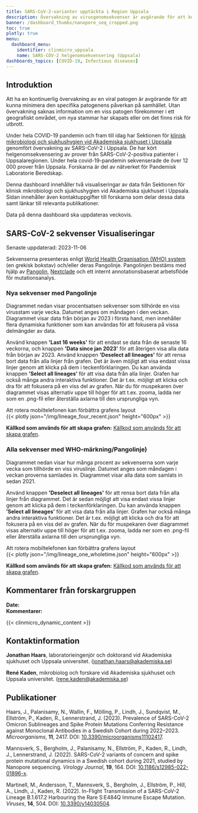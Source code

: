 ```yaml
---
title: SARS-CoV-2-varianter upptäckta i Region Uppsala
description: Övervakning av virusgenomsekvenser är avgörande för att kunna spåra spridningen av virusvarianter. Denna dashboard visar data från helgenomsekvenseringar som genererats av Akademiska sjukhuset i Uppsala.
banner: /dashboard_thumbs/nanopore_seq_cropped.png
toc: true
plotly: true
menu:
  dashboard_menu:
    identifier: clinmicro_uppsala
    name: SARS-COV-2 helgenomsekvensering (Uppsala)
dashboards_topics: [COVID-19, Infectious diseases]
---
```


## Introduktion

Att ha en kontinuerlig övervakning av en viral patogen är avgörande för att kunna minimera den specifika patogenens påverkan på samhället. Utan övervakning saknas information om en viss patogen förekommer i ett geografiskt området, om nya stammar har skapats eller om det finns risk för utbrott.

Under hela COVID-19 pandemin och fram till idag har Sektionen för [klinisk mikrobiologi och sjukhushygien vid Akademiska sjukhuset i Uppsala](https://www.akademiska.se/en/departments/departments/klinisk-mikrobiologi-och-vardhygien/) genomfört övervakning av SARS-CoV-2 i Uppsala. De har kört helgenomsekvensering av prover från SARS-CoV-2-positiva patienter i Uppsalaregionen. Under hela covid-19-pandemin sekvenserade de över 12 000 prover från Uppsala. Forskarna är del av nätverket för Pandemisk Laboratorie Beredskap.

Denna dashboard innehåller två visualiseringar av data från Sektionen för klinisk mikrobiologi och sjukhushygien vid Akademiska sjukhuset i Uppsala. Sidan innehåller även kontaktuppgifter till forskarna som delar dessa data samt länkar till relevanta publikationer.

Data på denna dashboard ska uppdateras veckovis.

## SARS-CoV-2 sekvenser Visualiseringar

<div class="alert alert-info">Senaste uppdaterad: 2023-11-06 <span id="last_modified_uuclinmicro"></span></div>

Sekvenserna presenteras enligt [World Health Organisation (WHO) system](https://www.who.int/activities/tracking-SARS-CoV-2-variants) (en grekisk bokstav) och/eller deras Pangolinje. Pangolinjen bestäms med hjälp av [Pangolin](https://cov-lineages.org/resources/pangolin.html), [Nextclade](https://clades.nextstrain.org/) och ett internt annotationsbaserat arbetsflöde för mutationsanalys.

### Nya sekvenser med Pangolinje

Diagrammet nedan visar procentsatsen sekvenser som tillhörde en viss virusstam varje vecka. Datumet anges om måndagen i den veckan. Diagrammet visar data från början av 2023 i första hand, men innehåller flera dynamiska funktioner som kan användas för att fokusera på vissa delmängder av data.

Använd knappen **'Last 16 weeks'** för att endast se data från de senaste 16 veckorna, och knappen **'Data since jan 2023'** för att återigen visa alla data från början av 2023. Använd knappen **'Deselect all lineages'** för att rensa bort data från alla linjer från grafen. Det är även möjligt att visa endast vissa linjer genom att klicka på dem i teckenförklaringen. Du kan använda knappen **’Select all lineages’** för att visa data från alla linjer. Grafen har också många andra interaktiva funktioner. Det är t.ex. möjligt att klicka och dra för att fokusera på en viss del av grafen. När du för muspekaren över diagrammet visas alternativ uppe till höger för att t.ex. zooma, ladda ner som en .png-fil eller återställa axlarna till den ursprungliga vyn.

<div class="d-md-none alert alert-info">
  Att rotera mobiltelefonen kan förbättra grafens layout
</div>

<div class="plot_wrapper mb-3">
  <div class="table-responsive">{{< plotly json="/img/lineage_four_recent.json" height="600px" >}}</div>
  <!-- <div class="table-responsive">{{< plotly json="https://blobserver.dc.scilifelab.se/blob/lineage_four_recent.json" height="600px" >}}</div> -->
</div>

**Källkod som används för att skapa grafen:** [Källkod som används för att skapa grafen](https://github.com/ScilifelabDataCentre/covid-portal-visualisations/blob/main/ClinMicro/lineage_four_recent.py).

### Alla sekvenser med WHO-märkning/Pangolinje)

Diagrammet nedan visar hur många procent av sekvenserna som varje vecka som tillhörde en viss viruslinje. Datumet anges som måndagen i veckan proverna samlades in. Diagrammet visar alla data som samlats in sedan 2021.

Använd knappen **'Deselect all lineages'** för att rensa bort data från alla linjer från diagrammet. Det är sedan möjligt att visa endast vissa linjer genom att klicka på dem i teckenförklaringen. Du kan använda knappen **’Select all lineages’** för att visa data från alla linjer. Grafen har också många andra interaktiva funktioner. Det är t.ex. möjligt att klicka och dra för att fokusera på en viss del av grafen. När du för muspekaren över diagrammet visas alternativ uppe till höger för att t.ex. zooma, ladda ner som en .png-fil eller återställa axlarna till den ursprungliga vyn.

<div class="d-md-none alert alert-info">
  Att rotera mobiltelefonen kan förbättra grafens layout
</div>

<div class="plot_wrapper mb-3">
  <!-- <div class="table-responsive">{{< plotly json="https://blobserver.dc.scilifelab.se/blob/lineage_one_wholetime.json" height="600px" >}}</div> -->
    <div class="table-responsive">{{< plotly json="/img/lineage_one_wholetime.json" height="600px" >}}</div>
</div>

**Källkod som används för att skapa grafen:** [Källkod som används för att skapa grafen](https://github.com/ScilifelabDataCentre/covid-portal-visualisations/blob/main/ClinMicro/lineage_one_plot.py).

## Kommentarer från forskargruppen

<div><b>Date:</b> <span id="clinmicro_uu_comment_date"></span><br><b>Kommentarer:</b> <span id="clinmicro_uu_comment"></span></div>

{{< clinmicro_dynamic_content >}}

## Kontaktinformation

**Jonathan Haars**, laboratorieingenjör och doktorand vid Akademiska sjukhuset och Uppsala universitet. ([jonathan.haars@akademiska.se](mailto:jonathan.haars@akademiska.se))

**René Kaden**, mikrobiolog och forskare vid Akademiska sjukhuset och Uppsala universitet. ([rene.kaden@akademiska.se](mailto:rene.kaden@akademiska.se))

## Publikationer

Haars, J., Palanisamy, N., Wallin, F., Mölling, P., Lindh, J., Sundqvist, M., Ellström, P., Kaden, R., Lennerstrand, J. (2023). Prevalence of SARS-CoV-2 Omicron Sublineages and Spike Protein Mutations Conferring Resistance against Monoclonal Antibodies in a Swedish Cohort during 2022–2023. _Microorganisms_, **11**, 2417. DOI: [10.3390/microorganisms11102417](https://doi.org/10.3390/microorganisms11102417).

Mannsverk, S., Bergholm, J., Palanisamy, N., Ellström, P., Kaden, R., Lindh, J., Lennerstrand, J. (2022). SARS-CoV-2 variants of concern and spike protein mutational dynamics in a Swedish cohort during 2021, studied by Nanopore sequencing. _Virology Journal_, **19**, 164. DOI: [10.1186/s12985-022-01896-x](https://doi.org/10.1186/s12985-022-01896-x).

Martinell, M., Andersson, T., Mannsverk, S., Bergholm, J., Ellström, P., Hill, A., Lindh, J., Kaden, R. (2022). In-Flight Transmission of a SARS-CoV-2 Lineage B.1.617.2 Harbouring the Rare S:E484Q Immune Escape Mutation. _Viruses_, **14**, 504. DOI: [10.3390/v14030504](https://doi.org/10.3390/v14030504).
